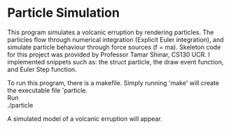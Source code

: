# **Particle Simulation**
This program simulates a volcanic erruption by rendering particles. The particles flow through numerical integration (Explicit Euler integration), and simulate particle behaviour through force sources (f = ma).
Skeleton code for this project was provided by Professor Tamar Shinar, CS130 UCR. I implemented snippets such as: the struct particle, the draw event function, and Euler Step function.

To run this program, there is a makefile. Simply running 'make' will create the executable file 'particle.  
Run  
./particle  

A simulated model of a volcanic erruption will appear. 
